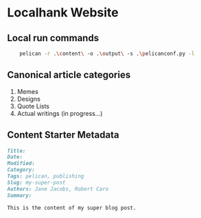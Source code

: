 # Localhank Website
## Local run commands
```sh
	pelican -r .\content\ -o .\output\ -s .\pelicanconf.py -l 
```

## Canonical article categories
1. Memes
2. Designs
3. Quote Lists
4. Actual writings (in progress...)


## Content Starter Metadata
```markdown
Title:
Date:
Modified:
Category:
Tags: pelican, publishing
Slug: my-super-post
Authors: Jane Jacobs, Robert Caro 
Summary:

This is the content of my super blog post.
```